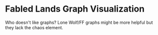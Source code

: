 # Fabled Lands Graph Visualization

Who doesn't like graphs? Lone Wolf/FF graphs might be more helpful but they lack the chaos element.
